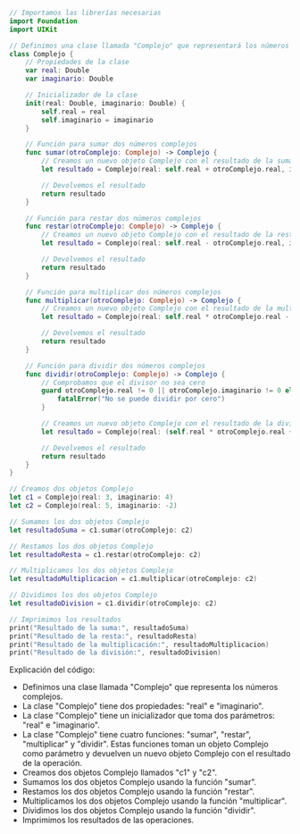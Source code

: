 ```swift
// Importamos las librerías necesarias
import Foundation
import UIKit

// Definimos una clase llamada "Complejo" que representará los números complejos
class Complejo {
    // Propiedades de la clase
    var real: Double
    var imaginario: Double

    // Inicializador de la clase
    init(real: Double, imaginario: Double) {
        self.real = real
        self.imaginario = imaginario
    }

    // Función para sumar dos números complejos
    func sumar(otroComplejo: Complejo) -> Complejo {
        // Creamos un nuevo objeto Complejo con el resultado de la suma
        let resultado = Complejo(real: self.real + otroComplejo.real, imaginario: self.imaginario + otroComplejo.imaginario)

        // Devolvemos el resultado
        return resultado
    }

    // Función para restar dos números complejos
    func restar(otroComplejo: Complejo) -> Complejo {
        // Creamos un nuevo objeto Complejo con el resultado de la resta
        let resultado = Complejo(real: self.real - otroComplejo.real, imaginario: self.imaginario - otroComplejo.imaginario)

        // Devolvemos el resultado
        return resultado
    }

    // Función para multiplicar dos números complejos
    func multiplicar(otroComplejo: Complejo) -> Complejo {
        // Creamos un nuevo objeto Complejo con el resultado de la multiplicación
        let resultado = Complejo(real: self.real * otroComplejo.real - self.imaginario * otroComplejo.imaginario, imaginario: self.real * otroComplejo.imaginario + self.imaginario * otroComplejo.real)

        // Devolvemos el resultado
        return resultado
    }

    // Función para dividir dos números complejos
    func dividir(otroComplejo: Complejo) -> Complejo {
        // Comprobamos que el divisor no sea cero
        guard otroComplejo.real != 0 || otroComplejo.imaginario != 0 else {
            fatalError("No se puede dividir por cero")
        }

        // Creamos un nuevo objeto Complejo con el resultado de la división
        let resultado = Complejo(real: (self.real * otroComplejo.real + self.imaginario * otroComplejo.imaginario) / (otroComplejo.real * otroComplejo.real + otroComplejo.imaginario * otroComplejo.imaginario), imaginario: (self.imaginario * otroComplejo.real - self.real * otroComplejo.imaginario) / (otroComplejo.real * otroComplejo.real + otroComplejo.imaginario * otroComplejo.imaginario))

        // Devolvemos el resultado
        return resultado
    }
}

// Creamos dos objetos Complejo
let c1 = Complejo(real: 3, imaginario: 4)
let c2 = Complejo(real: 5, imaginario: -2)

// Sumamos los dos objetos Complejo
let resultadoSuma = c1.sumar(otroComplejo: c2)

// Restamos los dos objetos Complejo
let resultadoResta = c1.restar(otroComplejo: c2)

// Multiplicamos los dos objetos Complejo
let resultadoMultiplicacion = c1.multiplicar(otroComplejo: c2)

// Dividimos los dos objetos Complejo
let resultadoDivision = c1.dividir(otroComplejo: c2)

// Imprimimos los resultados
print("Resultado de la suma:", resultadoSuma)
print("Resultado de la resta:", resultadoResta)
print("Resultado de la multiplicación:", resultadoMultiplicacion)
print("Resultado de la división:", resultadoDivision)
```

Explicación del código:

* Definimos una clase llamada "Complejo" que representa los números complejos.
* La clase "Complejo" tiene dos propiedades: "real" e "imaginario".
* La clase "Complejo" tiene un inicializador que toma dos parámetros: "real" e "imaginario".
* La clase "Complejo" tiene cuatro funciones: "sumar", "restar", "multiplicar" y "dividir". Estas funciones toman un objeto Complejo como parámetro y devuelven un nuevo objeto Complejo con el resultado de la operación.
* Creamos dos objetos Complejo llamados "c1" y "c2".
* Sumamos los dos objetos Complejo usando la función "sumar".
* Restamos los dos objetos Complejo usando la función "restar".
* Multiplicamos los dos objetos Complejo usando la función "multiplicar".
* Dividimos los dos objetos Complejo usando la función "dividir".
* Imprimimos los resultados de las operaciones.